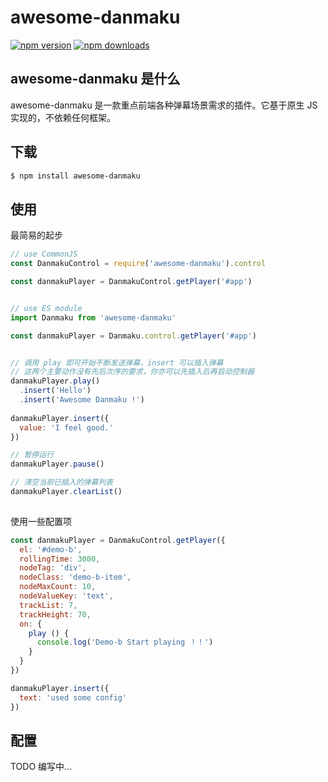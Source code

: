 # awesome-danmaku
[![npm version](https://img.shields.io/npm/v/awesome-danmaku.svg?style=flat-square)](https://www.npmjs.org/package/awesome-danmaku)
[![npm downloads](https://img.shields.io/npm/dm/awesome-danmaku.svg?style=flat-square)](https://www.npmjs.com/package/awesome-danmaku)


## awesome-danmaku 是什么
awesome-danmaku 是一款重点前端各种弹幕场景需求的插件。它基于原生 JS 实现的，不依赖任何框架。


## 下载
```bash
$ npm install awesome-danmaku
```


## 使用

最简易的起步

```js
// use CommonJS
const DanmakuControl = require('awesome-danmaku').control

const danmakuPlayer = DanmakuControl.getPlayer('#app')


// use ES module
import Danmaku from 'awesome-danmaku'

const danmakuPlayer = Danmaku.control.getPlayer('#app')


// 调用 play 即可开始不断发送弹幕，insert 可以插入弹幕
// 这两个主要动作没有先后次序的要求，你亦可以先插入后再启动控制器
danmakuPlayer.play()
  .insert('Hello')
  .insert('Awesome Danmaku !')
  
danmakuPlayer.insert({
  value: 'I feel good.'
})

// 暂停运行
danmakuPlayer.pause()

// 清空当前已插入的弹幕列表
danmakuPlayer.clearList()
  
```

使用一些配置项

```js
const danmakuPlayer = DanmakuControl.getPlayer({
  el: '#demo-b',
  rollingTime: 3000,
  nodeTag: 'div',
  nodeClass: 'demo-b-item',
  nodeMaxCount: 10,
  nodeValueKey: 'text',
  trackList: 7,
  trackHeight: 70,
  on: {
    play () {
      console.log('Demo-b Start playing ！！')
    }
  }
})

danmakuPlayer.insert({
  text: 'used some config'
})

```


## 配置

TODO 编写中...
